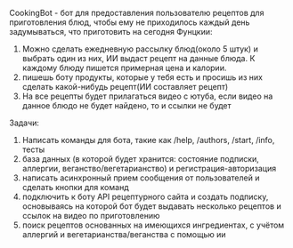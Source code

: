 CookingBot - бот для предоставления пользователю рецептов для приготовления блюд, чтобы ему не приходилось каждый день задумываться, что приготовить на сегодня
Фунцкии:
1) Можно сделать ежедневную рассылку блюд(около 5 штук) и выбрать один из них, ИИ выдаст рецепт на данные блюда. К каждому блюду пишется примерная цена и калории.
2) пишешь боту продукты, которые у тебя есть и просишь из них сделать какой-нибудь рецепт(ИИ составляет рецепт)
3) На все рецепты будет прилагаться видео с ютуба, если видео на данное блюдо не будет найдено, то и ссылки не будет

Задачи:
1) Написать команды для бота, такие как /help, /authors, /start, /info, тесты
2) база данных (в которой будет хранится: состояние подписки, аллергии, веганство/вегетарианство) и регистрация-авторизация
3) написать асинхронный прием сообщения от пользователей и сделать кнопки для команд
4) подключить к боту API  рецептурного сайта и создать подписку, основываясь на которой бот будет выдавать несколько рецептов и ссылок на видео по приготовлению
5) поиск рецептов основанных на имеющихся ингредиентах, с учётом аллергий и вегетарианства/веганства с помощью ии
